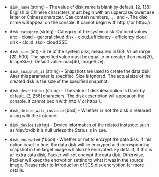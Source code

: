 <!-- Code generated from the comments of the AlicloudDiskDevice struct in builder/alicloud/ecs/image_config.go; DO NOT EDIT MANUALLY -->

-   `disk_name` (string) - The value of disk name is blank by default. [2,
    128] English or Chinese characters, must begin with an
    uppercase/lowercase letter or Chinese character. Can contain numbers,
    ., _ and -. The disk name will appear on the console. It cannot
    begin with http:// or https://.
    
-   `disk_category` (string) - Category of the system disk. Optional values
    are:
        -   cloud - general cloud disk
        -   cloud_efficiency - efficiency cloud disk
        -   cloud_ssd - cloud SSD
    
-   `disk_size` (int) - Size of the system disk, measured in GiB. Value
    range: [20, 500]. The specified value must be equal to or greater
    than max{20, ImageSize}. Default value: max{40, ImageSize}.
    
-   `disk_snapshot_id` (string) - Snapshots are used to create the data
    disk After this parameter is specified, Size is ignored. The actual
    size of the created disk is the size of the specified snapshot.
    
-   `disk_description` (string) - The value of disk description is blank by
    default. [2, 256] characters. The disk description will appear on the
    console. It cannot begin with http:// or https://.
    
-   `disk_delete_with_instance` (bool) - Whether or not the disk is
    released along with the instance:
    
-   `disk_device` (string) - Device information of the related instance:
    such as /dev/xvdb It is null unless the Status is In_use.
    
-   `disk_encrypted` (*bool) - Whether or not to encrypt the data disk.
    If this option is set to true, the data disk will be encryped and corresponding snapshot in the target image will also be encrypted. By
    default, if this is an extra data disk, Packer will not encrypt the
    data disk. Otherwise, Packer will keep the encryption setting to what
    it was in the source image. Please refer to Introduction of ECS disk encryption
    for more details.
    